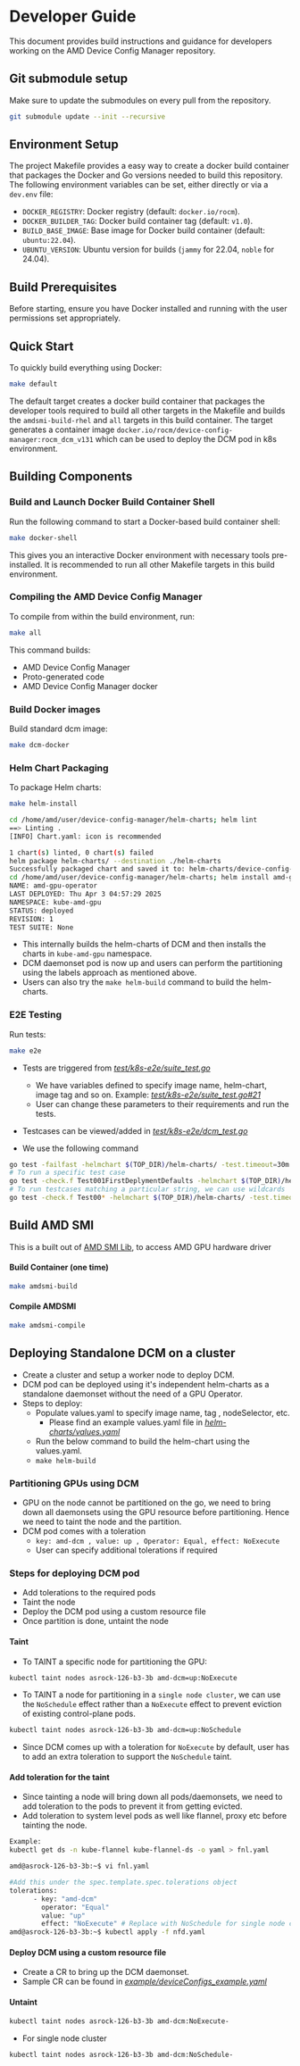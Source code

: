 # Developer Guide

This document provides build instructions and guidance for developers working on the AMD Device Config Manager repository.

## Git submodule setup

Make sure to update the submodules on every pull from the repository.
```bash
git submodule update --init --recursive
```

## Environment Setup

The project Makefile provides a easy way to create a docker build container that packages the Docker and Go versions needed to build this repository. The following environment variables can be set, either directly or via a `dev.env` file:

- `DOCKER_REGISTRY`: Docker registry (default: `docker.io/rocm`).
- `DOCKER_BUILDER_TAG`: Docker build container tag (default: `v1.0`).
- `BUILD_BASE_IMAGE`: Base image for Docker build container (default: `ubuntu:22.04`).
- `UBUNTU_VERSION`: Ubuntu version for builds (`jammy` for 22.04, `noble` for 24.04).

## Build Prerequisites

Before starting, ensure you have Docker installed and running with the user permissions set appropriately.

## Quick Start

To quickly build everything using Docker:
```bash
make default
```

The default target creates a docker build container that packages the developer tools required to build all other targets in the Makefile and builds the `amdsmi-build-rhel` and `all` targets in this build container.
The target generates a container image `docker.io/rocm/device-config-manager:rocm_dcm_v131` which can be used to deploy the DCM pod in k8s environment.

## Building Components

### Build and Launch Docker Build Container Shell

Run the following command to start a Docker-based build container shell:

```bash
make docker-shell
```

This gives you an interactive Docker environment with necessary tools pre-installed. It is recommended to run all other Makefile targets in this build environment.

### Compiling the AMD Device Config Manager

To compile from within the build environment, run:

```bash
make all
```

This command builds:
- AMD Device Config Manager
- Proto-generated code
- AMD Device Config Manager docker

### Build Docker images

Build standard dcm image:

```bash
make dcm-docker
```

### Helm Chart Packaging

To package Helm charts:

```bash
make helm-install

cd /home/amd/user/device-config-manager/helm-charts; helm lint
==> Linting .
[INFO] Chart.yaml: icon is recommended

1 chart(s) linted, 0 chart(s) failed
helm package helm-charts/ --destination ./helm-charts
Successfully packaged chart and saved it to: helm-charts/device-config-manager-charts-v1.3.1.tgz
cd /home/amd/user/device-config-manager/helm-charts; helm install amd-gpu-operator ./device-config-manager-charts-v1.3.1.tgz -n kube-amd-gpu --create-namespace -f values.yaml
NAME: amd-gpu-operator
LAST DEPLOYED: Thu Apr 3 04:57:29 2025
NAMESPACE: kube-amd-gpu
STATUS: deployed
REVISION: 1
TEST SUITE: None
```
- This internally builds the helm-charts of DCM and then installs the charts in `kube-amd-gpu` namespace.
- DCM daemonset pod is now up and users can perform the partitioning using the labels approach as mentioned above.
- Users can also try the `make helm-build` command to build the helm-charts.

### E2E Testing

Run tests:

```bash
make e2e
```

- Tests are triggered from [_test/k8s-e2e/suite_test.go_](https://github.com/ROCm/device-config-manager/blob/v1.3.1/test/k8s-e2e/suite_test.go#L1)
    - We have variables defined to specify image name, helm-chart, image tag and so on. Example: [_test/k8s-e2e/suite_test.go#21_](https://github.com/ROCm/device-config-manager/blob/v1.3.1/test/k8s-e2e/suite_test.go#L21)
    - User can change these parameters to their requirements and run the tests.

- Testcases can be viewed/added in [_test/k8s-e2e/dcm_test.go_](https://github.com/ROCm/device-config-manager/blob/v1.3.1/test/k8s-e2e/dcm_test.go#L1)

- We use the following command

```bash
go test -failfast -helmchart $(TOP_DIR)/helm-charts/ -test.timeout=30m -v
# To run a specific test case
go test -check.f Test001FirstDeplymentDefaults -helmchart $(TOP_DIR)/helm-charts/ -test.timeout=30m -v
# To run testcases matching a particular string, we can use wildcards
go test -check.f Test00* -helmchart $(TOP_DIR)/helm-charts/ -test.timeout=30m -v
```

## Build AMD SMI
This is a built out of [AMD SMI Lib](git@github.com:ROCm/amdsmi.git), to
access AMD GPU hardware driver

#### Build Container (one time)
```bash
make amdsmi-build
```

#### Compile AMDSMI
```bash
make amdsmi-compile
```

## Deploying Standalone DCM on a cluster
- Create a cluster and setup a worker node to deploy DCM.
- DCM pod can be deployed using it's independent helm-charts as a standalone daemonset without the need of a GPU Operator.
- Steps to deploy:
    - Populate values.yaml to specify image name, tag , nodeSelector, etc.
        - Please find an example values.yaml file in [_helm-charts/values.yaml_](https://github.com/ROCm/device-config-manager/blob/v1.3.1/helm-charts/values.yaml#L1)
    - Run the below command to build the helm-chart using the values.yaml.
    - `make helm-build`

### Partitioning GPUs using DCM
-  GPU on the node cannot be partitioned on the go, we need to bring down all daemonsets using the GPU resource before partitioning. Hence we need to taint the node and the partition.
- DCM pod comes with a toleration
    - `key: amd-dcm , value: up , Operator: Equal, effect: NoExecute `
    - User can specify additional tolerations if required

### Steps for deploying DCM pod
- Add tolerations to the required pods
- Taint the node
- Deploy the DCM pod using a custom resource file
- Once partition is done, untaint the node

#### Taint
-  To TAINT a specific node for partitioning the GPU:
```bash
kubectl taint nodes asrock-126-b3-3b amd-dcm=up:NoExecute
```
- To TAINT a node for partitioning in a `single node cluster`, we can use the `NoSchedule` effect rather than a `NoExecute` effect to prevent eviction of existing control-plane pods.
```bash
kubectl taint nodes asrock-126-b3-3b amd-dcm=up:NoSchedule
```
- Since DCM comes up with a toleration for `NoExecute` by default, user has to add an extra toleration to support the `NoSchedule` taint.

#### Add toleration for the taint
-  Since tainting a node will bring down all pods/daemonsets, we need to add toleration to the pods to prevent it from getting evicted.
-  Add toleration to system level pods as well like flannel, proxy etc before tainting the node.
```bash
Example:
kubectl get ds -n kube-flannel kube-flannel-ds -o yaml > fnl.yaml

amd@asrock-126-b3-3b:~$ vi fnl.yaml

#Add this under the spec.template.spec.tolerations object
tolerations:
      - key: "amd-dcm"
        operator: "Equal"
        value: "up"
        effect: "NoExecute" # Replace with NoSchedule for single node cluster
amd@asrock-126-b3-3b:~$ kubectl apply -f nfd.yaml
```
#### Deploy DCM using a custom resource file
-  Create a CR to bring up the DCM daemonset.
-  Sample CR can be found in [_example/deviceConfigs_example.yaml_](https://github.com/ROCm/device-config-manager/blob/v1.3.1/example/deviceConfigs_example.yaml#L1)

#### Untaint
```bash
kubectl taint nodes asrock-126-b3-3b amd-dcm:NoExecute-
```
- For single node cluster
```bash
kubectl taint nodes asrock-126-b3-3b amd-dcm:NoSchedule-
```